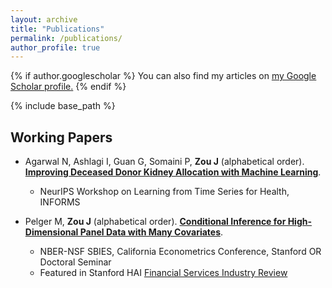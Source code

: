 ```yaml
---
layout: archive
title: "Publications"
permalink: /publications/
author_profile: true
---
```


{% if author.googlescholar %}
  You can also find my articles on <u><a href="{{author.googlescholar}}">my Google Scholar profile</a>.</u>
{% endif %}

{% include base_path %}


Working Papers
------

* Agarwal N, Ashlagi I, Guan G, Somaini P, **Zou J** (alphabetical order). [**Improving Deceased Donor Kidney Allocation with Machine Learning**]().
    - NeurIPS Workshop on Learning from Time Series for Health, INFORMS

* Pelger M, **Zou J** (alphabetical order). [**Conditional Inference for High-Dimensional Panel Data with Many Covariates**]().
    - NBER-NSF SBIES, California Econometrics Conference, Stanford OR Doctoral Seminar
	- Featured in Stanford HAI [Financial Services Industry Review](https://hai.stanford.edu/industry-brief-financial-services-and-ai)

